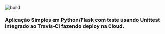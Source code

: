 ![build](https://github.com/Agricio-Moraes/devopslab/actions/workflows/main.yml/badge.svg?event=pull_request)
### Aplicação Simples em Python/Flask com teste usando Unittest integrado ao Travis-CI fazendo deploy na Cloud.
